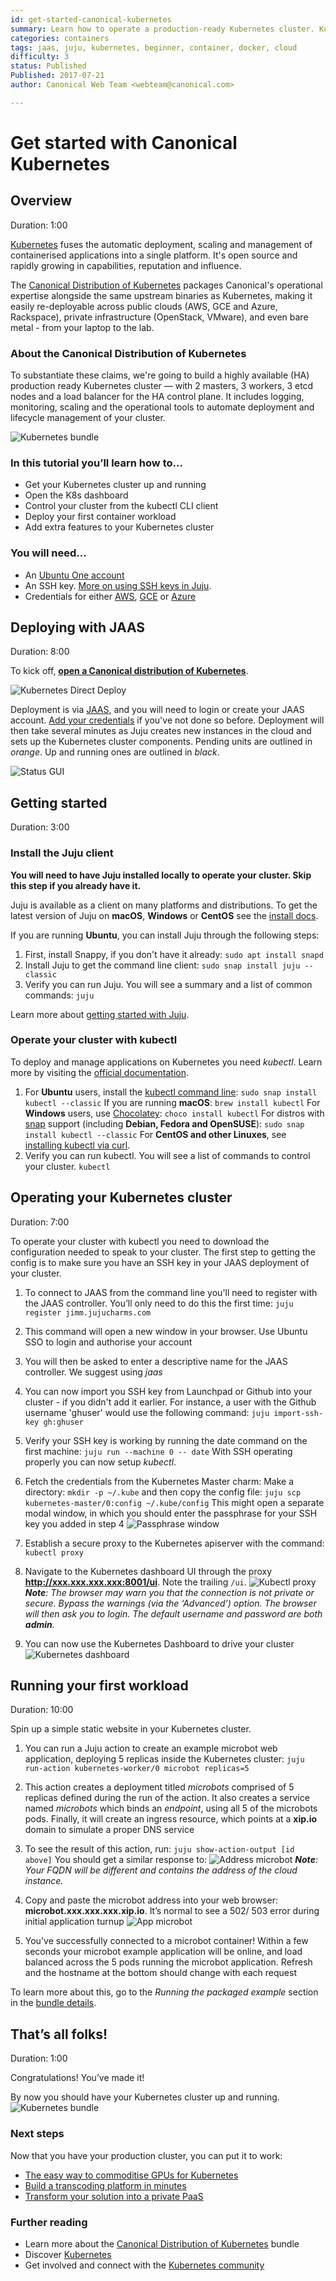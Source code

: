 ```yaml
---
id: get-started-canonical-kubernetes
summary: Learn how to operate a production-ready Kubernetes cluster. Kubernetes is a great open-source orchestration system for cloud native infrastructure.
categories: containers
tags: jaas, juju, kubernetes, beginner, container, docker, cloud
difficulty: 3
status: Published
Published: 2017-07-21
author: Canonical Web Team <webteam@canonical.com>

---
```


# Get started with Canonical Kubernetes

## Overview
Duration: 1:00

[Kubernetes][kubernetes] fuses the automatic deployment, scaling and management of containerised applications into a single platform. It's open source and rapidly growing in capabilities, reputation and influence.

The [Canonical Distribution of Kubernetes][canonicalkubernetes] packages Canonical's operational expertise alongside the same upstream binaries as Kubernetes, making it easily re-deployable across public clouds (AWS, GCE and Azure, Rackspace), private infrastructure (OpenStack, VMware), and even bare metal - from your laptop to the lab.

### About the Canonical Distribution of Kubernetes

To substantiate these claims, we're going to build a highly available (HA) production ready Kubernetes cluster — with 2 masters, 3 workers, 3 etcd nodes and a load balancer for the HA control plane. It includes logging, monitoring, scaling and the operational tools to automate deployment and lifecycle management of your cluster.

![Kubernetes bundle](./images/kubernetes-bundle.png)

### In this tutorial you’ll learn how to...

- Get your Kubernetes cluster up and running
- Open the K8s dashboard
- Control your cluster from the kubectl CLI client
- Deploy your first container workload
- Add extra features to your Kubernetes cluster

### You will need...

* An [Ubuntu One account][ubuntuone]
* An SSH key. [More on using SSH keys in Juju][sshkey].
* Credentials for either [AWS][aws], [GCE][gce] or [Azure][azure]

## Deploying with JAAS
Duration: 8:00

To kick off, **[open a Canonical distribution of Kubernetes][charmstorek8s]**. 

![Kubernetes Direct Deploy](./images/k8-directdeploy.png)

Deployment is via [JAAS][jaas], and you will need to login or create your JAAS account. [Add your credentials][jaascreds] if you've not done so before. Deployment will then take several minutes as Juju creates new instances in the cloud and sets up the Kubernetes cluster components. Pending units are outlined in *orange*. Up and running ones are outlined in *black*.

![Status GUI](./images/status-gui.png)

## Getting started
Duration: 3:00

### Install the Juju client

**You will need to have Juju installed locally to operate your cluster. Skip this step if you already have it.**

Juju is available as a client on many platforms and distributions. To get the latest version of Juju on **macOS**, **Windows** or **CentOS** see the [install docs][jujuinstall].

If you are running **Ubuntu**, you can install Juju through the following steps:

1. First, install Snappy, if you don't have it already:
`sudo apt install snapd`
1. Install Juju to get the command line client:
`sudo snap install juju --classic`
1. Verify you can run Juju. You will see a summary and a list of common commands:
`juju`

Learn more about [getting started with Juju][jujustarted].

### Operate your cluster with kubectl

To deploy and manage applications on Kubernetes you need *kubectl*. Learn more by visiting the [official documentation][kubectl].

1. For **Ubuntu** users, install the [kubectl command line][kubectlinstall]:
`sudo snap install kubectl --classic`
If you are running **macOS**:
`brew install kubectl`
For **Windows** users, use [Chocolatey][chocolatey]:
`choco install kubectl`
For distros with [snap][snapcraft] support (including **Debian, Fedora and OpenSUSE**):
`sudo snap install kubectl --classic`
For **CentOS and other Linuxes**, see [installing kubectl via curl][kubecurl].
1. Verify you can run kubectl. You will see a list of commands to control your cluster.
`kubectl`

## Operating your Kubernetes cluster
Duration: 7:00

To operate your cluster with kubectl you need to download the configuration needed to speak to your cluster. The first step to getting the config is to make sure you have an SSH key in your JAAS deployment of your cluster.

1. To connect to JAAS from the command line you'll need to register with the JAAS controller. You’ll only need to do this the first time:
`juju register jimm.jujucharms.com`
1. This command will open a new window in your browser. Use Ubuntu SSO to login and authorise your account
1. You will then be asked to enter a descriptive name for the JAAS controller.  We suggest using *jaas*
1. You can now import you SSH key from Launchpad or Github into your cluster - if you didn't add it earlier. For instance, a user with the Github username 'ghuser' would use the following command:
`juju import-ssh-key gh:ghuser`
1. Verify your SSH key is working by running the date command on the first machine:
`juju run --machine 0 -- date`
With SSH operating properly you can now setup *kubectl*.
1. Fetch the credentials from the Kubernetes Master charm:
Make a directory:
`mkdir -p ~/.kube`
and then copy the config file:
`juju scp kubernetes-master/0:config ~/.kube/config`
This might open a separate modal window, in which you should enter the passphrase for your SSH key you added in step 4
![Passphrase window](./images/passphrase-window.png)
1. Establish a secure proxy to the Kubernetes apiserver with the command:
`kubectl proxy`

1. Navigate to the Kubernetes dashboard UI through the proxy **http://xxx.xxx.xxx.xxx:8001/ui**. Note the trailing `/ui`.
![Kubectl proxy](./images/kubectl-proxy.png)
_**Note**: The browser may warn you that the connection is not private or secure. Bypass the warnings (via the ‘Advanced’) option. The browser will then ask you to login. The default username and password are both **admin**._

1. You can now use the Kubernetes Dashboard to drive your cluster
![Kubernetes dashboard](./images/kubernetes-dashboard.png)


## Running your first workload
Duration: 10:00

Spin up a simple static website in your Kubernetes cluster.

1. You can run a Juju action to create an example microbot web application, deploying 5 replicas inside the Kubernetes cluster:
`juju run-action kubernetes-worker/0 microbot replicas=5`
1. This action creates a deployment titled *microbots* comprised of 5 replicas defined during the run of the action. It also creates a service named *microbots* which binds an *endpoint*, using all 5 of the microbots pods. Finally, it will create an ingress resource, which points at a **xip.io** domain to simulate a proper DNS service
1. To see the result of this action, run:
 `juju show-action-output [id above]`
You should get a similar response to:
![Address microbot](./images/access-microbot.png)
_**Note**: Your FQDN will be different and contains the address of the cloud instance._

1. Copy and paste the microbot address into your web browser: **microbot.xxx.xxx.xxx.xip.io**. It’s normal to see a 502/ 503 error during initial application turnup
![App microbot](./images/app-microbot.png)
1. You've successfully connected to a microbot container! Within a few seconds your microbot example application will be online, and load balanced across the 5 pods running the microbot application. Refresh and the hostname at the bottom should change with each request

To learn more about this, go to the *Running the packaged example* section in the [bundle details][canonicalkubernetes].

## That’s all folks!
Duration: 1:00

Congratulations! You’ve made it!

By now you should have your Kubernetes cluster up and running.
![Kubernetes bundle](./images/kubernetes-bundle.png)


### Next steps

Now that you have your production cluster, you can put it to work:

* [The easy way to commoditise GPUs for Kubernetes][kubegpu]
* [Build a transcoding platform in minutes][kubetransform]
* [Transform your solution into a private PaaS][kubepaas]

### Further reading

* Learn more about the [Canonical Distribution of Kubernetes][canonicalkubernetes] bundle
* Discover [Kubernetes][cankube]
* Get involved and connect with the [Kubernetes community][kubecommunity]

<!-- LINKS -->
[sshkey]: https://jujucharms.com/docs/2.1/users-auth#credentials-and-ssh-keys
[ubuntuone]: https://login.ubuntu.com/
[canonicalkubernetes]: https://jujucharms.com/canonical-kubernetes
[kubernetes]: https://kubernetes.io/
[aws]: https://aws.amazon.com/
[gce]: https://cloud.google.com/compute/
[azure]: https://azure.microsoft.com
[charmstorek8s]: https://jujucharms.com/new/?dd=cs:bundle/canonical-kubernetes
[jaas]: https://jujucharms.com/jaas
[jaascreds]: https://jujucharms.com/docs/stable/getting-started#prepare-your-cloud-credentials
[jujuinstall]: https://jujucharms.com/docs/stable/reference-install#getting-the-latest-juju
[jujustarted]: https://jujucharms.com/docs/stable/getting-started
[kubectl]: https://kubernetes.io/docs/user-guide/kubectl/
[kubectlinstall]: https://kubernetes.io/docs/tasks/tools/install-kubectl/
[chocolatey]: https://chocolatey.org/install
[kubegpu]: https://medium.com/intuitionmachine/how-we-commoditized-gpus-for-kubernetes-7131f3e9231f
[kubetransform]: https://github.com/deis/workflow
[kubepaas]: https://insights.ubuntu.com/2017/03/27/job-concurrency-in-kubernetes-lxd-cpu-pinning-to-the-rescue/
[cankube]: https://jujucharms.com/kubernetes
[kubecommunity]: https://kubernetes.io/community/
[snapcraft]: https://snapcraft.io/
[kubecurl]: https://kubernetes.io/docs/tasks/tools/install-kubectl/#install-kubectl-binary-via-curl
